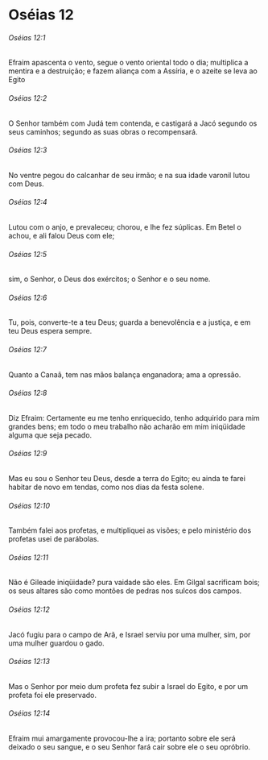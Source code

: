 # Oséias 12

###### Oséias 12:1

Efraim apascenta o vento, segue o vento oriental todo o dia; multiplica a mentira e a destruição; e fazem aliança com a Assíria, e o azeite se leva ao Egito

###### Oséias 12:2

O Senhor também com Judá tem contenda, e castigará a Jacó segundo os seus caminhos; segundo as suas obras o recompensará.

###### Oséias 12:3

No ventre pegou do calcanhar de seu irmão; e na sua idade varonil lutou com Deus.

###### Oséias 12:4

Lutou com o anjo, e prevaleceu; chorou, e lhe fez súplicas. Em Betel o achou, e ali falou Deus com ele;

###### Oséias 12:5

sim, o Senhor, o Deus dos exércitos; o Senhor e o seu nome.

###### Oséias 12:6

Tu, pois, converte-te a teu Deus; guarda a benevolência e a justiça, e em teu Deus espera sempre.

###### Oséias 12:7

Quanto a Canaã, tem nas mãos balança enganadora; ama a opressão.

###### Oséias 12:8

Diz Efraim: Certamente eu me tenho enriquecido, tenho adquirido para mim grandes bens; em todo o meu trabalho não acharão em mim iniqüidade alguma que seja pecado.

###### Oséias 12:9

Mas eu sou o Senhor teu Deus, desde a terra do Egito; eu ainda te farei habitar de novo em tendas, como nos dias da festa solene.

###### Oséias 12:10

Também falei aos profetas, e multipliquei as visões; e pelo ministério dos profetas usei de parábolas.

###### Oséias 12:11

Não é Gileade iniqüidade? pura vaidade são eles. Em Gilgal sacrificam bois; os seus altares são como montões de pedras nos sulcos dos campos.

###### Oséias 12:12

Jacó fugiu para o campo de Arã, e Israel serviu por uma mulher, sim, por uma mulher guardou o gado.

###### Oséias 12:13

Mas o Senhor por meio dum profeta fez subir a Israel do Egito, e por um profeta foi ele preservado.

###### Oséias 12:14

Efraim mui amargamente provocou-lhe a ira; portanto sobre ele será deixado o seu sangue, e o seu Senhor fará cair sobre ele o seu opróbrio.

